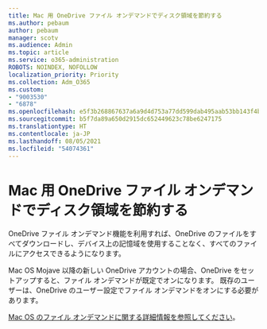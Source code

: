 ```yaml
---
title: Mac 用 OneDrive ファイル オンデマンドでディスク領域を節約する
ms.author: pebaum
author: pebaum
manager: scotv
ms.audience: Admin
ms.topic: article
ms.service: o365-administration
ROBOTS: NOINDEX, NOFOLLOW
localization_priority: Priority
ms.collection: Adm_O365
ms.custom:
- "9003530"
- "6878"
ms.openlocfilehash: e5f3b268867637a6a9d4d753a77dd599dab495aab53bb143f4bb74b35487d7e3
ms.sourcegitcommit: b5f7da89a650d2915dc652449623c78be6247175
ms.translationtype: HT
ms.contentlocale: ja-JP
ms.lasthandoff: 08/05/2021
ms.locfileid: "54074361"
---
```

# <a name="save-disk-space-with-onedrive-files-on-demand-for-mac"></a>Mac 用 OneDrive ファイル オンデマンドでディスク領域を節約する

OneDrive ファイル オンデマンド機能を利用すれば、OneDrive のファイルをすべてダウンロードし、デバイス上の記憶域を使用することなく、すべてのファイルにアクセスできるようになります。  

Mac OS Mojave 以降の新しい OneDrive アカウントの場合、OneDrive をセットアップすると、ファイル オンデマンドが既定でオンになります。 既存のユーザーは、OneDrive のユーザー設定でファイル オンデマンドをオンにする必要があります。  

[Mac OS のファイル オンデマンドに関する詳細情報を参照してください](https://support.microsoft.com/office/529f6d53-e572-4922-a585-e7a318c135f0)。
